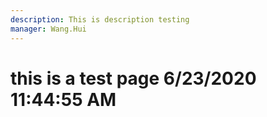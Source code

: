```yaml
---
description: This is description testing
manager: Wang.Hui
---
```

# this is a test page 6/23/2020 11:44:55 AM